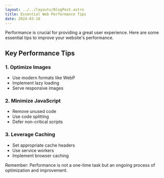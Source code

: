 ```yaml
---
layout: ../../layouts/BlogPost.astro
title: Essential Web Performance Tips
date: 2024-03-16
---
```


Performance is crucial for providing a great user experience. Here are some essential tips to improve your website's performance.

## Key Performance Tips

### 1. Optimize Images

- Use modern formats like WebP
- Implement lazy loading
- Serve responsive images

### 2. Minimize JavaScript

- Remove unused code
- Use code splitting
- Defer non-critical scripts

### 3. Leverage Caching

- Set appropriate cache headers
- Use service workers
- Implement browser caching

Remember: Performance is not a one-time task but an ongoing process of optimization and improvement.